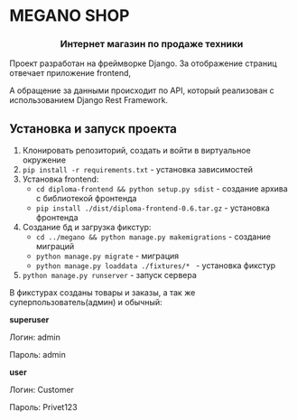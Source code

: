 # MEGANO SHOP

<h3 align="center">Интернет магазин по продаже техники
</h3>
Проект разработан на фреймворке Django. За отображение страниц отвечает приложение frontend, 

А обращение за данными происходит по API, который реализован с использованием Django Rest Framework.

## Установка и запуск проекта
1. Клонировать репозиторий, создать и войти в виртуальное окружение
2. `pip install -r requirements.txt` - установка зависимостей
3. Установка frontend:
    * `cd diploma-frontend && python setup.py sdist` - создание архива с библиотекой фронтенда
    * `pip install ./dist/diploma-frontend-0.6.tar.gz` - установка фронтенда
4. Создание бд и загрузка фикстур:
    * `cd ../megano && python manage.py makemigrations` - создание миграций
    * `python manage.py migrate` - миграция 
    * `python manage.py loaddata ./fixtures/* ` - установка фикстур
5. `python manage.py runserver` - запуск сервера


В фикстурах созданы товары и заказы, а так же суперпользователь(админ) и обычный:


**superuser**

Логин: admin

Пароль: admin


**user**

Логин: Customer

Пароль: Privet123
